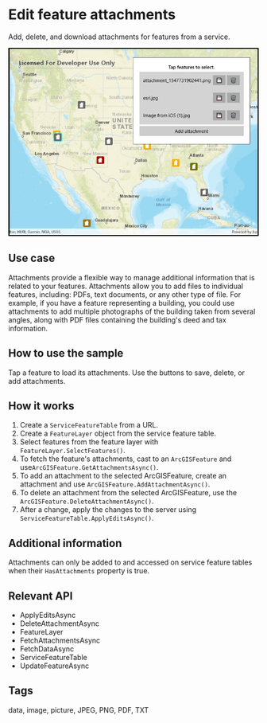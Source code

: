 # Edit feature attachments

Add, delete, and download attachments for features from a service.

![Image of edit feature attachments](EditFeatureAttachments.jpg)

## Use case

Attachments provide a flexible way to manage additional information that is related to your features. Attachments allow you to add files to individual features, including: PDFs, text documents, or any other type of file. For example, if you have a feature representing a building, you could use attachments to add multiple photographs of the building taken from several angles, along with PDF files containing the building's deed and tax information.

## How to use the sample

Tap a feature to load its attachments. Use the buttons to save, delete, or add attachments.

## How it works

1. Create a `ServiceFeatureTable` from a URL.
2. Create a `FeatureLayer` object from the service feature table.
3. Select features from the feature layer with `FeatureLayer.SelectFeatures()`.
4. To fetch the feature's attachments, cast to an `ArcGISFeature` and use`ArcGISFeature.GetAttachmentsAsync()`.
5. To add an attachment to the selected ArcGISFeature, create an attachment and use `ArcGISFeature.AddAttachmentAsync()`.
6. To delete an attachment from the selected ArcGISFeature, use the `ArcGISFeature.DeleteAttachmentAsync()`.
7. After a change, apply the changes to the server using `ServiceFeatureTable.ApplyEditsAsync()`.

## Additional information

Attachments can only be added to and accessed on service feature tables when their `HasAttachments` property is true.

## Relevant API

* ApplyEditsAsync
* DeleteAttachmentAsync
* FeatureLayer
* FetchAttachmentsAsync
* FetchDataAsync
* ServiceFeatureTable
* UpdateFeatureAsync

## Tags

data, image, picture, JPEG, PNG, PDF, TXT